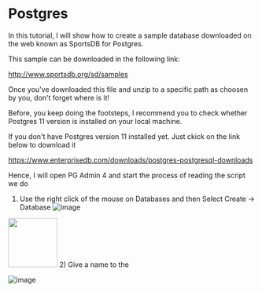 # Postgres

In this tutorial, I will show how to create a sample database downloaded on the web known as SportsDB for Postgres.

This sample can be downloaded in the following link:

http://www.sportsdb.org/sd/samples

Once you've downloaded this file and unzip to a specific path as choosen by you, don't forget where is it!

Before, you keep doing the footsteps, I recommend you to check whether Postgres 11 version is installed on your local machine.

If you don't have Postgres version 11 installed yet. Just ckick on the link below to download it

https://www.enterprisedb.com/downloads/postgres-postgresql-downloads

Hence, I will open PG Admin 4 and start the process of reading the script we do

1) Use the right click of the mouse on Databases and then Select Create -> Database
![image](https://user-images.githubusercontent.com/69978184/136665826-5a20504a-2d9a-48e9-89a5-3a155828a494.png)

<img src="https://user-images.githubusercontent.com/69978184/136665826-5a20504a-2d9a-48e9-89a5-3a155828a494.png" width="100" height="100"/>
2) Give a name to the 

![image](https://user-images.githubusercontent.com/69978184/136665879-af3236ef-5a61-41df-b70a-fac75115122a.png)

